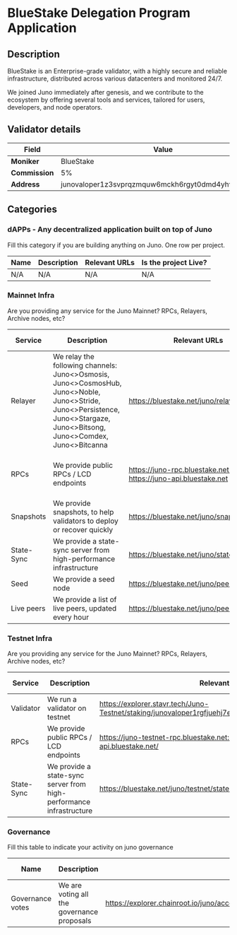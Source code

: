 # BlueStake Delegation Program Application


## Description

BlueStake is an Enterprise-grade validator, with a highly secure and reliable infrastructure, distributed across various datacenters and monitored 24/7.

We joined Juno immediately after genesis, and we contribute to the ecosystem by offering several tools and services, tailored for users, developers, and node operators.


## Validator details

| Field          | Value                   |
| -------------- | ----------------------- |
| **Moniker**    | BlueStake               |
| **Commission** | 5%                      |
| **Address**    | junovaloper1z3svprqzmquw6mckh6rgyt0dmd4yhv7c6l58qc         |


## Categories

### dAPPs - Any decentralized application built on top of Juno

Fill this category if you are building anything on Juno. One row per project.

| Name         | Description         | Relevant URLs | Is the project Live?   |
| ------------ | ------------------- | ------------- | ---------------------- |
| N/A | N/A | N/A | N/A |


### Mainnet Infra

Are you providing any service for the Juno Mainnet? RPCs, Relayers, Archive nodes, etc?

| Service       | Description                                      | Relevant URLs                  | Additional Details            |
| ------------- | ------------------------------------------------ | ------------------------------ | ----------------------------- |
| Relayer       | We relay the following channels: Juno<>Osmosis, Juno<>CosmosHub, Juno<>Noble, Juno<>Stride, Juno<>Persistence, Juno<>Stargaze, Juno<>Bitsong, Juno<>Comdex, Juno<>Bitcanna              | https://bluestake.net/juno/relayers | -                             |
| RPCs          | We provide public RPCs / LCD endpoints    | https://juno-rpc.bluestake.net:443  https://juno-api.bluestake.net          | Indexer ON, Snapshot-interval 2000 |
| Snapshots | We provide snapshots, to help validators to deploy or recover quickly | https://bluestake.net/juno/snapshots          | Pruned snapshot updated every 2h  |
| State-Sync    | We provide a state-sync server from high-performance infrastructure                    | https://bluestake.net/juno/statesync                   |                               |
| Seed          | We provide a seed node                                    |  https://bluestake.net/juno/peering#seeds     |                               |
| Live peers    | We provide a list of live peers, updated every hour |  https://bluestake.net/juno/peering/#peers    |                               |


### Testnet Infra

Are you providing any service for the Juno Mainnet? RPCs, Relayers, Archive nodes, etc?

| Service           | Description                                                         | Relevant URLs            | Additional Details                                                              |
| ----------------- | ------------------------------------------------------------------- | ------------------------ | ------------------------------------------------------------------------------- |
| Validator         | We run a validator on testnet                                       | https://explorer.stavr.tech/Juno-Testnet/staking/junovaloper1rgfjuehj7elwd4qq06663ec7rmtnzqdhqqxdp8 |  |
| RPCs              | We provide public RPCs / LCD endpoints                       | https://juno-testnet-rpc.bluestake.net:443 https://juno-testnet-api.bluestake.net/    |                                                    |
| State-Sync    | We provide a state-sync server from high-performance infrastructure | https://bluestake.net/juno/testnet/statesync          |                               |


### Governance

Fill this table to indicate your activity on juno governance

| Name                   | Description                                                                             | Relevant URLs | Additional Details |
| ---------------------- | --------------------------------------------------------------------------------------- | ------------- | ------------------ |
| Governance votes       | We are voting all the governance proposals                                              | https://explorer.chainroot.io/juno/accounts/juno1z3svprqzmquw6mckh6rgyt0dmd4yhv7c9zzgmp |                    |
